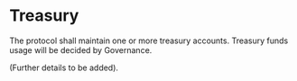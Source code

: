 # Treasury

The protocol shall maintain one or more treasury accounts. Treasury funds usage will be decided by Governance.

\(Further details to be added\).

